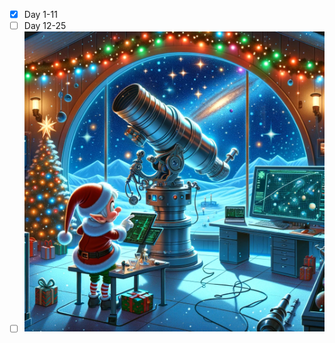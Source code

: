- [X] Day 1-11
- [ ] Day 12-25
- [ ] ![Image showing day 11 challenge](https://github.com/victorbjo/AoC23/blob/main/Day%2011/day11.png)
